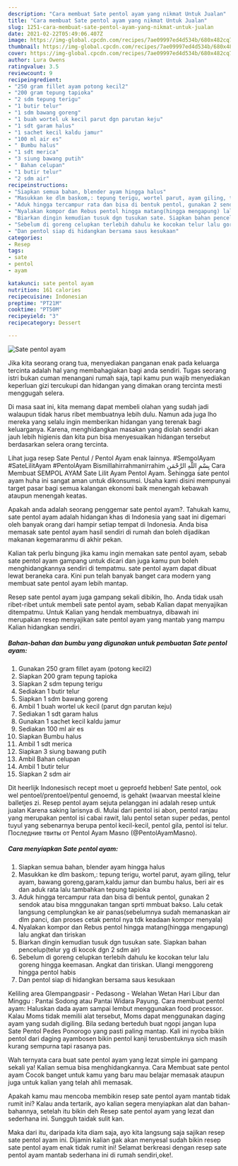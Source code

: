 ```yaml
---
description: "Cara membuat Sate pentol ayam yang nikmat Untuk Jualan"
title: "Cara membuat Sate pentol ayam yang nikmat Untuk Jualan"
slug: 1251-cara-membuat-sate-pentol-ayam-yang-nikmat-untuk-jualan
date: 2021-02-22T05:49:06.407Z
image: https://img-global.cpcdn.com/recipes/7ae09997ed4d534b/680x482cq70/sate-pentol-ayam-foto-resep-utama.jpg
thumbnail: https://img-global.cpcdn.com/recipes/7ae09997ed4d534b/680x482cq70/sate-pentol-ayam-foto-resep-utama.jpg
cover: https://img-global.cpcdn.com/recipes/7ae09997ed4d534b/680x482cq70/sate-pentol-ayam-foto-resep-utama.jpg
author: Lura Owens
ratingvalue: 3.5
reviewcount: 9
recipeingredient:
- "250 gram fillet ayam potong kecil2"
- "200 gram tepung tapioka"
- "2 sdm tepung terigu"
- "1 butir telur"
- "1 sdm bawang goreng"
- "1 buah wortel uk kecil parut dgn parutan keju"
- "1 sdt garam halus"
- "1 sachet kecil kaldu jamur"
- "100 ml air es"
- " Bumbu halus"
- "1 sdt merica"
- "3 siung bawang putih"
- " Bahan celupan"
- "1 butir telur"
- "2 sdm air"
recipeinstructions:
- "Siapkan semua bahan, blender ayam hingga halus"
- "Masukkan ke dlm baskom,: tepung terigu, wortel parut, ayam giling, telur ayam, bawang goreng,garam,kaldu jamur dan bumbu halus, beri air es dan aduk rata lalu tambahkan tepung tapioka"
- "Aduk hingga tercampur rata dan bisa di bentuk pentol, gunakan 2 sendok atau bisa mnggunakan tangan sprti mmbuat bakso. Lalu cetak langsung cemplungkan ke air panas(sebelumnya sudah memanaskan air dlm panci, dan proses cetak pentol nya tdk keadaan kompor menyala)"
- "Nyalakan kompor dan Rebus pentol hingga matang(hingga mengapung) lalu angkat dan tiriskan"
- "Biarkan dingin kemudian tusuk dgn tusukan sate. Siapkan bahan pencelup(telur yg di kocok dgn 2 sdm air)"
- "Sebelum di goreng celupkan terlebih dahulu ke kocokan telur lalu goreng hingga keemasan. Angkat dan tiriskan. Ulangi menggoreng hingga pentol habis"
- "Dan pentol siap di hidangkan bersama saus kesukaan"
categories:
- Resep
tags:
- sate
- pentol
- ayam

katakunci: sate pentol ayam 
nutrition: 161 calories
recipecuisine: Indonesian
preptime: "PT21M"
cooktime: "PT50M"
recipeyield: "3"
recipecategory: Dessert

---
```



![Sate pentol ayam](https://img-global.cpcdn.com/recipes/7ae09997ed4d534b/680x482cq70/sate-pentol-ayam-foto-resep-utama.jpg)

Jika kita seorang orang tua, menyediakan panganan enak pada keluarga tercinta adalah hal yang membahagiakan bagi anda sendiri. Tugas seorang istri bukan cuman menangani rumah saja, tapi kamu pun wajib menyediakan keperluan gizi tercukupi dan hidangan yang dimakan orang tercinta mesti menggugah selera.

Di masa  saat ini, kita memang dapat membeli olahan yang sudah jadi walaupun tidak harus ribet membuatnya lebih dulu. Namun ada juga lho mereka yang selalu ingin memberikan hidangan yang terenak bagi keluarganya. Karena, menghidangkan masakan yang diolah sendiri akan jauh lebih higienis dan kita pun bisa menyesuaikan hidangan tersebut berdasarkan selera orang tercinta. 

Lihat juga resep Sate Pentul / Pentol Ayam enak lainnya. #SempolAyam #SateLilitAyam #PentolAyam Bismillahirrahmanirrahim بِسْمِ اللَّهِ الرَّحْمَنِ Cara Membuat SEMPOL AYAM Sate Lilit Ayam Pentol Ayam. Sehingga sate pentol ayam huha ini sangat aman untuk dikonsumsi. Usaha kami disini mempunyai target pasar bagi semua kalangan ekonomi baik menengah kebawah ataupun menengah keatas.

Apakah anda adalah seorang penggemar sate pentol ayam?. Tahukah kamu, sate pentol ayam adalah hidangan khas di Indonesia yang saat ini digemari oleh banyak orang dari hampir setiap tempat di Indonesia. Anda bisa memasak sate pentol ayam hasil sendiri di rumah dan boleh dijadikan makanan kegemaranmu di akhir pekan.

Kalian tak perlu bingung jika kamu ingin memakan sate pentol ayam, sebab sate pentol ayam gampang untuk dicari dan juga kamu pun boleh menghidangkannya sendiri di tempatmu. sate pentol ayam dapat dibuat lewat beraneka cara. Kini pun telah banyak banget cara modern yang membuat sate pentol ayam lebih mantap.

Resep sate pentol ayam juga gampang sekali dibikin, lho. Anda tidak usah ribet-ribet untuk membeli sate pentol ayam, sebab Kalian dapat menyajikan ditempatmu. Untuk Kalian yang hendak membuatnya, dibawah ini merupakan resep menyajikan sate pentol ayam yang mantab yang mampu Kalian hidangkan sendiri.

<!--inarticleads1-->

##### Bahan-bahan dan bumbu yang digunakan untuk pembuatan Sate pentol ayam:

1. Gunakan 250 gram fillet ayam (potong kecil2)
1. Siapkan 200 gram tepung tapioka
1. Siapkan 2 sdm tepung terigu
1. Sediakan 1 butir telur
1. Siapkan 1 sdm bawang goreng
1. Ambil 1 buah wortel uk kecil (parut dgn parutan keju)
1. Sediakan 1 sdt garam halus
1. Gunakan 1 sachet kecil kaldu jamur
1. Sediakan 100 ml air es
1. Siapkan  Bumbu halus
1. Ambil 1 sdt merica
1. Siapkan 3 siung bawang putih
1. Ambil  Bahan celupan
1. Ambil 1 butir telur
1. Siapkan 2 sdm air


Dit heerlijk Indonesisch recept moet u geproefd hebben! Sate pentol, ook wel pentoel/prentoel/pentul genoemd, is gehakt (waarvan meestal kleine balletjes zi. Resep pentol ayam sejuta pelanggan ini adalah resep untuk jualan Karena saking larisnya di. Mulai dari pentol isi abon, pentol ranjau yang merupakan pentol isi cabai rawit, lalu pentol setan super pedas, pentol tuyul yang sebenarnya berupa pentol kecil-kecil, pentol gila, pentol isi telur. Последние твиты от Pentol Ayam Masno (@PentolAyamMasno). 

<!--inarticleads2-->

##### Cara menyiapkan Sate pentol ayam:

1. Siapkan semua bahan, blender ayam hingga halus
1. Masukkan ke dlm baskom,: tepung terigu, wortel parut, ayam giling, telur ayam, bawang goreng,garam,kaldu jamur dan bumbu halus, beri air es dan aduk rata lalu tambahkan tepung tapioka
1. Aduk hingga tercampur rata dan bisa di bentuk pentol, gunakan 2 sendok atau bisa mnggunakan tangan sprti mmbuat bakso. Lalu cetak langsung cemplungkan ke air panas(sebelumnya sudah memanaskan air dlm panci, dan proses cetak pentol nya tdk keadaan kompor menyala)
1. Nyalakan kompor dan Rebus pentol hingga matang(hingga mengapung) lalu angkat dan tiriskan
1. Biarkan dingin kemudian tusuk dgn tusukan sate. Siapkan bahan pencelup(telur yg di kocok dgn 2 sdm air)
1. Sebelum di goreng celupkan terlebih dahulu ke kocokan telur lalu goreng hingga keemasan. Angkat dan tiriskan. Ulangi menggoreng hingga pentol habis
1. Dan pentol siap di hidangkan bersama saus kesukaan


Keliling area Glempangpasir - Pedasong - Welahan Wetan Hari Libur dan Minggu : Pantai Sodong atau Pantai Widara Payung. Cara membuat pentol ayam: Haluskan dada ayam sampai lembut menggunakan food processor. Kalau Moms tidak memilii alat tersebut, Moms dapat menggunakan daging ayam yang sudah digiling. Bila sedang berteduh buat ngopi jangan lupa Sate Pentol Pedes Ponorogo yang pasti paling mantap. Kali ini nyoba bikin pentol dari daging ayambosen bikin pentol kanji terusbentuknya sich masih kurang sempurna tapi rasanya pas. 

Wah ternyata cara buat sate pentol ayam yang lezat simple ini gampang sekali ya! Kalian semua bisa menghidangkannya. Cara Membuat sate pentol ayam Cocok banget untuk kamu yang baru mau belajar memasak ataupun juga untuk kalian yang telah ahli memasak.

Apakah kamu mau mencoba membikin resep sate pentol ayam mantab tidak rumit ini? Kalau anda tertarik, ayo kalian segera menyiapkan alat dan bahan-bahannya, setelah itu bikin deh Resep sate pentol ayam yang lezat dan sederhana ini. Sungguh taidak sulit kan. 

Maka dari itu, daripada kita diam saja, ayo kita langsung saja sajikan resep sate pentol ayam ini. Dijamin kalian gak akan menyesal sudah bikin resep sate pentol ayam enak tidak rumit ini! Selamat berkreasi dengan resep sate pentol ayam mantab sederhana ini di rumah sendiri,oke!.

